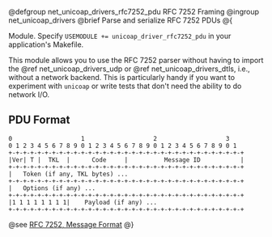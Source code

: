 @defgroup net_unicoap_drivers_rfc7252_pdu RFC 7252 Framing
@ingroup  net_unicoap_drivers
@brief    Parse and serialize RFC 7252 PDUs
@{

Module. Specify `USEMODULE += unicoap_driver_rfc7252_pdu` in your application's Makefile.

This module allows you to use the RFC 7252 parser without having to import the
@ref net_unicoap_drivers_udp or @ref net_unicoap_drivers_dtls, i.e., without a network backend.
This is particularly handy if you want to experiment with `unicoap` or write tests that don't
need the ability to do network I/O.

## PDU Format

```
0                   1                   2                   3
0 1 2 3 4 5 6 7 8 9 0 1 2 3 4 5 6 7 8 9 0 1 2 3 4 5 6 7 8 9 0 1
+-+-+-+-+-+-+-+-+-+-+-+-+-+-+-+-+-+-+-+-+-+-+-+-+-+-+-+-+-+-+-+-+
|Ver| T |  TKL  |      Code     |          Message ID           |
+-+-+-+-+-+-+-+-+-+-+-+-+-+-+-+-+-+-+-+-+-+-+-+-+-+-+-+-+-+-+-+-+
|   Token (if any, TKL bytes) ...
+-+-+-+-+-+-+-+-+-+-+-+-+-+-+-+-+-+-+-+-+-+-+-+-+-+-+-+-+-+-+-+-+
|   Options (if any) ...
+-+-+-+-+-+-+-+-+-+-+-+-+-+-+-+-+-+-+-+-+-+-+-+-+-+-+-+-+-+-+-+-+
|1 1 1 1 1 1 1 1|    Payload (if any) ...
+-+-+-+-+-+-+-+-+-+-+-+-+-+-+-+-+-+-+-+-+-+-+-+-+-+-+-+-+-+-+-+-+
```

@see [RFC 7252, Message Format](https://datatracker.ietf.org/doc/html/rfc7252#section-3)
@}
